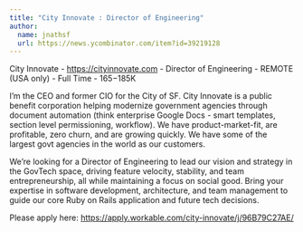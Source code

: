 ```yaml
---
title: "City Innovate : Director of Engineering"
author:
  name: jnathsf
  url: https://news.ycombinator.com/item?id=39219128
---
```

City Innovate - <a href="https:&#x2F;&#x2F;cityinnovate.com" rel="nofollow">https:&#x2F;&#x2F;cityinnovate.com</a> - Director of Engineering - REMOTE (USA only) - Full Time - $165-$185K

I’m the CEO and former CIO for the City of SF. City Innovate is a public benefit corporation helping modernize government agencies through document automation (think enterprise Google Docs - smart templates, section level permissioning, workflow). We have product-market-fit, are profitable, zero churn, and are growing quickly. We have some of the largest govt agencies in the world as our customers.

We’re looking for a Director of Engineering to lead our vision and strategy in the GovTech space, driving feature velocity, stability, and team entrepreneurship, all while maintaining a focus on social good. Bring your expertise in software development, architecture, and team management to guide our core Ruby on Rails application and future tech decisions.

Please apply here: <a href="https:&#x2F;&#x2F;apply.workable.com&#x2F;city-innovate&#x2F;j&#x2F;96B79C27AE&#x2F;" rel="nofollow">https:&#x2F;&#x2F;apply.workable.com&#x2F;city-innovate&#x2F;j&#x2F;96B79C27AE&#x2F;</a>
